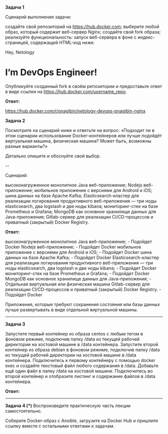 **Задача 1**

Сценарий выполнения задачи:

создайте свой репозиторий на https://hub.docker.com;
выберите любой образ, который содержит веб-сервер Nginx;
создайте свой fork образа;
реализуйте функциональность: запуск веб-сервера в фоне с индекс-страницей, содержащей HTML-код ниже:

<html>
<head>
Hey, Netology
</head>
<body>
<h1>I’m DevOps Engineer!</h1>
</body>
</html>

Опубликуйте созданный fork в своём репозитории и предоставьте ответ в виде ссылки на https://hub.docker.com/username_repo.

**Ответ:**

https://hub.docker.com/r/pnagibin/netology-devops-pnagibin-nginx

**Задача 2**

Посмотрите на сценарий ниже и ответьте на вопрос: «Подходит ли в этом сценарии использование Docker-контейнеров или лучше подойдёт виртуальная машина, физическая машина? Может быть, возможны разные варианты?»

Детально опишите и обоснуйте свой выбор.

--

Сценарий:

высоконагруженное монолитное Java веб-приложение;
Nodejs веб-приложение;
мобильное приложение c версиями для Android и iOS;
шина данных на базе Apache Kafka;
Elasticsearch-кластер для реализации логирования продуктивного веб-приложения — три ноды elasticsearch, два logstash и две ноды kibana;
мониторинг-стек на базе Prometheus и Grafana;
MongoDB как основное хранилище данных для Java-приложения;
Gitlab-сервер для реализации CI/CD-процессов и приватный (закрытый) Docker Registry.


**Ответ:**

высоконагруженное монолитное Java веб-приложение; - Подойдет Docker
Nodejs веб-приложение;  - Подойдет Docker
мобильное приложение c версиями для Android и iOS;  - Подойдет Docker
шина данных на базе Apache Kafka;  - Подойдет Docker
Elasticsearch-кластер для реализации логирования продуктивного веб-приложения — три ноды elasticsearch, два logstash и две ноды kibana;  - Подойдет Docker
мониторинг-стек на базе Prometheus и Grafana;  - Подойдет Docker
MongoDB как основное хранилище данных для Java-приложения; - Отдельная виртуальная или физическая машина
Gitlab-сервер для реализации CI/CD-процессов и приватный (закрытый) Docker Registry.  - Подойдет Docker

Приложения, которые требуют сохранения состояния или базы данных лучше развертывать в виде отдельной виртуальной машины.


---

**Задача 3**

Запустите первый контейнер из образа centos c любым тегом в фоновом режиме, подключив папку /data из текущей рабочей директории на хостовой машине в /data контейнера.
Запустите второй контейнер из образа debian в фоновом режиме, подключив папку /data из текущей рабочей директории на хостовой машине в /data контейнера.
Подключитесь к первому контейнеру с помощью docker exec и создайте текстовый файл любого содержания в /data.
Добавьте ещё один файл в папку /data на хостовой машине.
Подключитесь во второй контейнер и отобразите листинг и содержание файлов в /data контейнера.

**Ответ:**

---

**Задача 4 (*)**
Воспроизведите практическую часть лекции самостоятельно.

Соберите Docker-образ с Ansible, загрузите на Docker Hub и пришлите ссылку вместе с остальными ответами к задачам.
